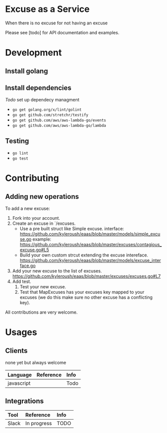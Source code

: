 Excuse as a Service
===================

When there is no excuse for not having an excuse

Please see [todo] for API documentation and examples.

# Development

## Install golang

## Install dependencies
*Todo* set up dependecy managment

  - `go get golang.org/x/lint/golint`
  - `go get github.com/stretchr/testify`
  - `go get github.com/aws/aws-lambda-go/events`
  - `go get github.com/aws/aws-lambda-go/lambda`
## Testing
  - `go lint`
  - `go test`

# Contributing

## Adding new operations

To add a new excuse:

1. Fork into your account.
2. Create an excuse in `/excuses.
    * Use a pre built struct like Simple excuse. 
    interface: https://github.com/kyleroush/eaas/blob/master/models/simple_excuse.go
    example: https://github.com/kyleroush/eaas/blob/master/excuses/contagious_excuse.go#L5
    * Build your own custom strcut extending the excuse intereface. https://github.com/kyleroush/eaas/blob/master/models/excuse_interface.go
3. Add your new excuse to the list of excuses. https://github.com/kyleroush/eaas/blob/master/excuses/excuses.go#L7
4. Add test.
    1. Test your new excuse.
    2. Test that MapExcuses has your excuses key mapped to your excuses (we do this make sure no other excuse has a conflicting key).

All contributions are very welcome.

# Usages

## Clients
none yet but always welcome


| Language   | Reference | Info |
|:-----------|:----------|:-----|
| javascript |           | Todo |

## Integrations

| Tool  | Reference | Info |
|:------|:----------|:-----|
| Slack |In progress| TODO |
